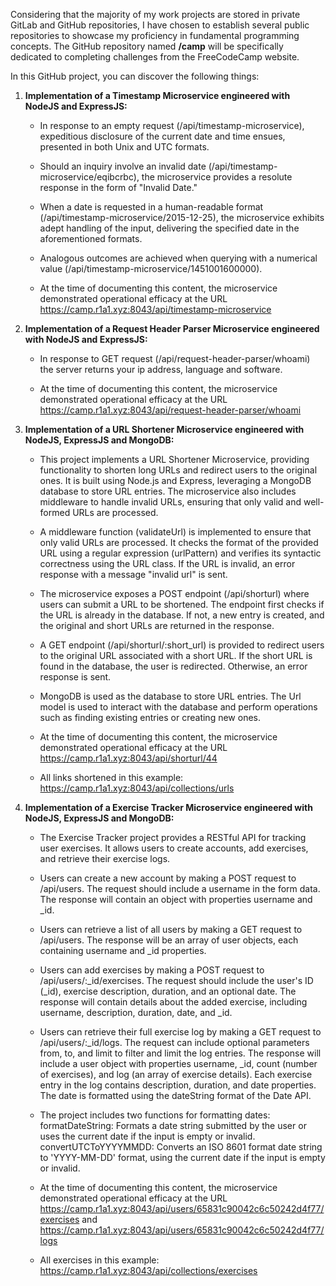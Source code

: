 Considering that the majority of my work projects are stored in private GitLab and GitHub repositories, I have chosen to establish several public repositories to showcase my proficiency in fundamental programming concepts. The GitHub repository named **/camp** will be specifically dedicated to completing challenges from the FreeCodeCamp website.

In this GitHub project, you can discover the following things:

1. **Implementation of a Timestamp Microservice engineered with NodeJS and ExpressJS:**

    * In response to an empty request (/api/timestamp-microservice), expeditious disclosure of the current date and time ensues, presented in both Unix and UTC formats.

    * Should an inquiry involve an invalid date (/api/timestamp-microservice/eqibcrbc), the microservice provides a resolute response in the form of "Invalid Date."

    * When a date is requested in a human-readable format (/api/timestamp-microservice/2015-12-25), the microservice exhibits adept handling of the input, delivering the specified date in the aforementioned formats.

    * Analogous outcomes are achieved when querying with a numerical value (/api/timestamp-microservice/1451001600000).

    * At the time of documenting this content, the microservice demonstrated operational efficacy at the URL https://camp.r1a1.xyz:8043/api/timestamp-microservice

2. **Implementation of a Request Header Parser Microservice engineered with NodeJS and ExpressJS:**

    * In response to GET request (/api/request-header-parser/whoami) the server returns your ip address, language and software.

    * At the time of documenting this content, the microservice demonstrated operational efficacy at the URL https://camp.r1a1.xyz:8043/api/request-header-parser/whoami

3. **Implementation of a URL Shortener Microservice engineered with NodeJS, ExpressJS and MongoDB:**

    * This project implements a URL Shortener Microservice, providing functionality to shorten long URLs and redirect users to the original ones. It is built using Node.js and Express, leveraging a MongoDB database to store URL entries. The microservice also includes middleware to handle invalid URLs, ensuring that only valid and well-formed URLs are processed.

    * A middleware function (validateUrl) is implemented to ensure that only valid URLs are processed. It checks the format of the provided URL using a regular expression (urlPattern) and verifies its syntactic correctness using the URL class. If the URL is invalid, an error response with a message "invalid url" is sent.

    * The microservice exposes a POST endpoint (/api/shorturl) where users can submit a URL to be shortened. The endpoint first checks if the URL is already in the database. If not, a new entry is created, and the original and short URLs are returned in the response.

    * A GET endpoint (/api/shorturl/:short_url) is provided to redirect users to the original URL associated with a short URL. If the short URL is found in the database, the user is redirected. Otherwise, an error response is sent.

    * MongoDB is used as the database to store URL entries. The Url model is used to interact with the database and perform operations such as finding existing entries or creating new ones.

    * At the time of documenting this content, the microservice demonstrated operational efficacy at the URL https://camp.r1a1.xyz:8043/api/shorturl/44

    * All links shortened in this example: https://camp.r1a1.xyz:8043/api/collections/urls

4. **Implementation of a Exercise Tracker Microservice engineered with NodeJS, ExpressJS and MongoDB:**

    * The Exercise Tracker project provides a RESTful API for tracking user exercises. It allows users to create accounts, add exercises, and retrieve their exercise logs.

    * Users can create a new account by making a POST request to /api/users. The request should include a username in the form data. The response will contain an object with properties username and _id.

    * Users can retrieve a list of all users by making a GET request to /api/users. The response will be an array of user objects, each containing username and _id properties.

    * Users can add exercises by making a POST request to /api/users/:_id/exercises. The request should include the user's ID (_id), exercise description, duration, and an optional date. The response will contain details about the added exercise, including username, description, duration, date, and _id.

    * Users can retrieve their full exercise log by making a GET request to /api/users/:_id/logs. The request can include optional parameters from, to, and limit to filter and limit the log entries. The response will include a user object with properties username, _id, count (number of exercises), and log (an array of exercise details). Each exercise entry in the log contains description, duration, and date properties. The date is formatted using the dateString format of the Date API.

    * The project includes two functions for formatting dates: formatDateString: Formats a date string submitted by the user or uses the current date if the input is empty or invalid. convertUTCToYYYYMMDD: Converts an ISO 8601 format date string to 'YYYY-MM-DD' format, using the current date if the input is empty or invalid.

    * At the time of documenting this content, the microservice demonstrated operational efficacy at the URL https://camp.r1a1.xyz:8043/api/users/65831c90042c6c50242d4f77/exercises and https://camp.r1a1.xyz:8043/api/users/65831c90042c6c50242d4f77/logs

    * All exercises in this example: https://camp.r1a1.xyz:8043/api/collections/exercises

